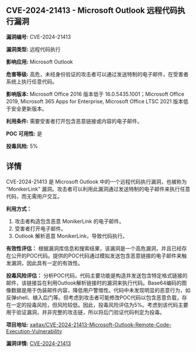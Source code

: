## CVE-2024-21413 - Microsoft Outlook 远程代码执行漏洞

**漏洞编号:** CVE-2024-21413

**漏洞类型:** 远程代码执行

**影响应用:** Microsoft Outlook

**危害等级:** 高危，未经身份验证的攻击者可以通过发送特制的电子邮件，在受害者系统上执行任意代码。

**影响版本:** Microsoft Office 2016 版本低于 16.0.5435.1001；Microsoft Office 2019, Microsoft 365 Apps for Enterprise, Microsoft Office LTSC 2021 版本低于安全更新版本。

**利用条件:** 需要受害者打开包含恶意链接或内容的电子邮件。

**POC 可用性:** 是

**投毒风险:** 5%

## 详情

CVE-2024-21413 是 Microsoft Outlook 中的一个远程代码执行漏洞，也被称为 “MonikerLink” 漏洞。攻击者可以利用此漏洞通过发送特制的电子邮件来执行任意代码，而无需用户交互。

**利用方式：**
1.  攻击者构造包含恶意 MonikerLink 的电子邮件。
2.  受害者打开电子邮件。
3.  Outlook 解析恶意 MonikerLink，导致代码执行。

**有效性评估：**
根据漏洞库信息和搜索结果，该漏洞是一个高危漏洞，并且已经存在公开的POC代码。提供的POC代码通过模拟发送包含恶意链接的电子邮件来触发漏洞，因此具有一定的有效性。

**投毒风险评估：**
分析POC代码，代码主要功能是构造并发送包含特定格式链接的邮件，该链接旨在利用Outlook解析链接时的漏洞来执行代码。Base64编码的图像数据是用于伪装邮件内容，降低用户警惕性。代码中未发现明显的恶意行为，如反弹shell、植入后门等。但考虑到攻击者可能修改POC代码以包含恶意负载，存在一定的投毒风险，但风险较低。因此，投毒风险评估为5%。考虑到该代码主要用于验证漏洞，并非完整的攻击链，所以将后门验证代码判定为投毒。


**项目地址:** [xaitax/CVE-2024-21413-Microsoft-Outlook-Remote-Code-Execution-Vulnerability](https://github.com/xaitax/CVE-2024-21413-Microsoft-Outlook-Remote-Code-Execution-Vulnerability)

**漏洞详情:** [CVE-2024-21413](https://nvd.nist.gov/vuln/detail/CVE-2024-21413)